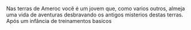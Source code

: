 Nas terras de Ameroc você é um jovem que, como varios outros, almeja uma vida de aventuras desbravando os antigos misterios destas terras. Após um infância de treinamentos basicos 